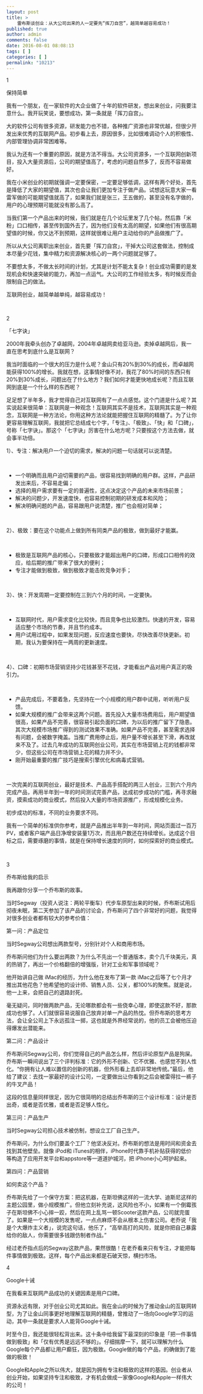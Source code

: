 ```yaml
---
layout: post
title: >
    雷布斯谈创业：从大公司出来的人一定要先“挥刀自宫”，越简单越容易成功！
published: true
author: admin
comments: false
date: 2016-08-01 08:08:13
tags: [ ]
categories: [ ]
permalink: "10213"
---
```

1

保持简单

我有一个朋友，在一家软件的大企业做了十年的软件研发，想出来创业，问我要注意什么。我开玩笑说，要想成功，第一条就是「挥刀自宫」。

大的软件公司有很多资源，研发能力也不错，各种推广资源也非常优越，但很少开发出来优秀的互联网产品。初步看上去，原因很多，比如很难调动个人的积极性、内部管理协调非常困难等。

我认为还有一个重要的原因，就是方法不得当。大公司资源多，一个互联网创新项目，投入大量资源后，公司的期望值高了，考虑的问题自然多了，反而不容易做好。

我在小米创业的初期就强调一定要保密，一定要足够低调，这样有两个好处，首先是降低了大家的期望值，其次也会让我们更加专注于做产品。试想这玩意大家一看雷军做的可能期望值就高了，如果我们就是张三，王五做的，甚至没有名字做的，用户的心理预期可能就没有那么高了。

当我们第一个产品出来的时候，我们就是在几个论坛里发了几个帖，然后靠「米粉」口口相传，甚至传到国外去了，因为他们没有太高的期望，如果他们有很高期望值的时候，你又达不到预期，这样就很难让用户主动给你的产品做推广了。

所以从大公司离职出来创业，首先要「挥刀自宫」，干掉大公司这套做法，控制成本尽量少花钱，集中精力和资源解决核心的一两个问题就足够了。

不要想太多，不做太长时间的计划，尤其是计划不能太复杂！创业成功需要的是发现机会和快速突破的能力，再加一点运气。大公司的工作经验太多，有时候反而会限制自己的做法。

互联网创业，越简单越单纯，越容易成功！

&nbsp;

2

「七字诀」

2000年我牵头创办了卓越网，2004年卓越网卖给亚马逊。卖掉卓越网后，我一直在思考到底什么是互联网？

我当时面临的一个很大的压力是什么呢？金山只有20%到30%的成长，而卓越网能获得100%的增长。我就在想，这事情好像不对，我花了80%时间的东西只有20%到30%成长，问题出在了什么地方？我们如何才能更快地成长呢？而且互联网到底是一个什么样的东西呢？

足足想了半年多，我才觉得自己对互联网有了一点点感觉。这个门道是什么呢？其实说起来很简单：互联网是一种观念！互联网其实不是技术，互联网其实是一种观念，互联网是一种方法论，你用这种方法论就能把握住互联网的精髓了。为了让你更容易理解互联网，我就把它总结成七个字，「专注」、「极致」、「快」和「口碑」，号称「七字诀」。那这个「七字诀」厉害在什么地方呢？只要按这个方法去做，就会事半功倍。

1）、专注：解决用户一个迫切的需求，解决的问题一句话就可以说清楚。

&nbsp;

  * 一个明确而且用户迫切需要的产品，很容易找到明确的用户群。这样，产品研发出来后，不容易走偏；
  * 选择的用户需求要有一定的普遍性，这点决定这个产品的未来市场前景；
  * 解决的问题少，开发速度快，也容易控制初期的研发成本和风险；
  * 解决明确问题的产品，容易跟用户说清楚，推广也会相对简单；

&nbsp;

2）、极致：要在这个功能点上做到所有同类产品的极致，做到最好才能赢。

&nbsp;

  * 极致是互联网产品的核心，只要极致才能超出用户的口碑，形成口口相传的效应，给后期的推广带来了很大的便利；
  * 专注才能做到极致，做到极致才能击败竞争对手；

&nbsp;

3）、快：开发周期一定要控制在三到六个月的时间，一定要快。

&nbsp;

  * 互联网时代，用户需求变化比较快，而且竞争也比较激烈。快速的开发，容易适应整个市场的节奏，并且节约成本。
  * 用户试用过程中，如果发现问题，反应速度也要快，尽快改善尽快更新。初期，我认为要保持在一两周的更新速度。

&nbsp;

4）、口碑：初期市场营销坚持少花钱甚至不花钱，才能看出产品对用户真正的吸引力。

&nbsp;

  * 产品完成后，不要着急，先坚持在一个小规模的用户群中试用，听听用户反馈。
  * 如果大规模的推广会带来这两个问题。首先投入大量市场费用后，用户期望值很高，如果产品不完善，很容易引起负面的口碑，为以后的推广留下了隐患。其次大规模市场推广得到的测试效果不准确。如果产品不完善，甚至需求选择有问题，会被数字掩盖。当推广费用停止后，用户量不增长甚至下滑，再改就来不及了。过去几年成功的互联网创业公司，其实在市场营销上花的钱都非常少，但这些公司在市场营销上花的精力并不少。
  * 刚开始最重要的推广技巧是搜索引擎优化和病毒式营销。

&nbsp;

一次完美的互联网创业，最好是技术、产品高手搭配的两三人创业，三到六个月内完成产品，再用半年到一年的时间测试完善产品，达成初步成功的门槛，再寻求融资，摸索成功的商业模式，然后投入大量的市场资源推广，形成规模化业务。

初步成功的标准，不同的业务要求不同。

我有一个简单的标准供你参考，就是产品推出半年到一年时间，网站页面过一百万PV，或者客户端产品日净增安装量1万次，而且用户数还在持续增长。达成这个目标之后，需要琢磨的事情，就是在保持增长速度的同时，如何探索好的商业模式。

&nbsp;

3

乔布斯给我的启示

我再跟你分享一个乔布斯的故事。

当时Segway（投资人说注：两轮平衡车）代步车原型出来的时候，乔布斯试用后彻夜未眠，第二天参加了该产品的讨论会，乔布斯问了四个非常好的问题，我觉得对很多创业者都有较大的参考价值：

第一问：产品定位

当时Segway公司想出两款型号，分别针对个人和商用市场。

乔布斯问他们为什么要出两款？为什么不先出一个普通版本，卖个几千块美元，真的热销了，再出一个价格翻倍的增强版，针对工业和军事领域呢？

他开始讲自己做 iMac的经历，为什么他在发布了第一款 iMac之后等了七个月才推出其他花色？他希望他的设计师、销售人员、公关，都100%的聚焦。就是说，他一上来，会把自己的退路封死。

毫无疑问，同时做两款产品，无论哪款都会有一些侥幸心理，即使这款不好，那款成功也够了。人们就很容易说服自己放弃对单一产品的热忱。但乔布斯的思考方法，会让全公司上下永远孤注一掷，这也就是外界经常说的，他的员工会被他压迫得爆发出潜能来。

第二问：产品设计

乔布斯问Segway公司，你们觉得自己的产品怎么样，然后评论原型产品是狗屎。乔布斯一瞬间说出了三个评判标准：它的外形不创新、它不优雅、也感觉不到人性化。“你拥有让人难以置信的创新的机器，但外形看上去却非常地传统。”最后，他给了建议：去找一家最好的设计公司，一定要做出让你看到之后会被雷得拉一裤子的牛叉产品！

这段的信息量同样很足，因为它很简明的总结出乔布斯的三个设计标准：设计是否出奇，或者是否优雅，或者是否足够人性化。

第三问：产品生产

当时Segway公司担心技术被仿制，想设立工厂自己生产。

乔布斯问，为什么你们要盖个工厂？他坚决反对。乔布斯的想法是用时间和资金去找到其他壁垒。就像 iPod和 iTunes的相伴，iPhone时代靠手机补贴获得的低价等构造了应用开发平台和appstore等一道道护城河，把 iPhone小心呵护起来。

第四问：产品营销

如何卖这个产品？

乔布斯先给了一个保守方案：把这机器，在斯坦佛这样的一流大学、迪斯尼这样的主题公园里，做小规模推广。但他立刻补充说，这风险也不小，如果有一个倒霉孩子在斯坦佛不小心摔一跤，然后在网上乱骂一顿Scooter这款产品，公司就完蛋了。如果是一个大规模的发售呢，一点点麻烦不会从根本上伤害公司。老乔说「我是个大爆炸主义者」，说完这句话，他乐了，“高举高打的风险，就是你把自己暴露给你的敌人，你需要很多钱跟仿制者作战。”

经过老乔指点后的Segway这款产品，果然很酷！在老乔看来只有专注，才能把每件事情做到极致。这样，每个产品出来都是石破天惊，横扫市场。

4

Google十诫

在我看来互联网产品成功的关键因素是用户口碑。

资源永远有限，对于创业公司尤其如此。我在金山的时候为了推动金山的互联网转型，为了让金山同事更好地理解互联网的精髓，曾推动了一场向Google学习的运动，其中一条就是要求人人能背Google十诫。

时至今日，我还能很轻松背出来。这十条中给我留下最深刻的印象是「把一件事情做到极致」和「仅有优秀是远远不够的」。仔细揣摩一下，就可以理解为什么Google每个产品都让用户癫狂，因为极致。Google做的每个产品，的确做到了能做的极致！

Google和Apple之所以伟大，就是因为拥有专注和极致的这样的基因。创业者从创业开始，如果坚持专注和极致，才有机会做成一家像Google和Apple一样伟大的公司！
